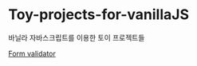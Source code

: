 # Toy-projects-for-vanillaJS
바닐라 자바스크립트를 이용한 토이 프로젝트들

[Form validator](https://github.com/Hyunsoo-dev/Toy-projects-for-vanillaJS/tree/main/Form_validator)
